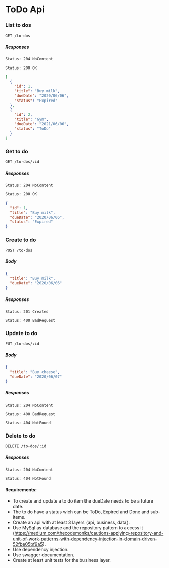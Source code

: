 # ToDo Api

### List to dos

`GET /to-dos`

##### Responses

`Status: 204 NoContent`

`Status: 200 OK`

```json
[
  {
    "id": 1,
    "title": "Buy milk",
    "dueDate": "2020/06/06",
    "status": "Expired"
  },
  {
    "id": 2,
    "title": "Gym",
    "dueDate": "2021/06/06",
    "status": "ToDo"
  }
]
```

### Get to do

`GET /to-dos/:id`

##### Responses

`Status: 204 NoContent`

`Status: 200 OK`

```json
{
  "id": 1,
  "title": "Buy milk",
  "dueDate": "2020/06/06",
  "status": "Expired"
}
```

### Create to do

`POST /to-dos`

##### Body

```json
{
  "title": "Buy milk",
  "dueDate": "2020/06/06"
}
```

##### Responses

`Status: 201 Created`

`Status: 400 BadRequest`

### Update to do

`PUT /to-dos/:id`

##### Body

```json
{
  "title": "Buy cheese",
  "dueDate": "2020/06/07"
}
```

##### Responses

`Status: 204 NoContent`

`Status: 400 BadRequest`

`Status: 404 NotFound`

### Delete to do

`DELETE /to-dos/:id`

##### Responses

`Status: 204 NoContent`

`Status: 404 NotFound`

#### Requirements:

- To create and update a to do item the dueDate needs to be a future date.
- The to do have a status wich can be ToDo, Expired and Done and sub-items.
- Create an api with at least 3 layers (api, business, data).
- Use MySql as database and the repository pattern to access it (https://medium.com/thecodemonks/cautions-applying-repository-and-unit-of-work-patterns-with-dependency-injection-in-domain-driven-52fbe05bf9a5).
- Use dependency injection.
- Use swagger documentation.
- Create at least unit tests for the business layer.
